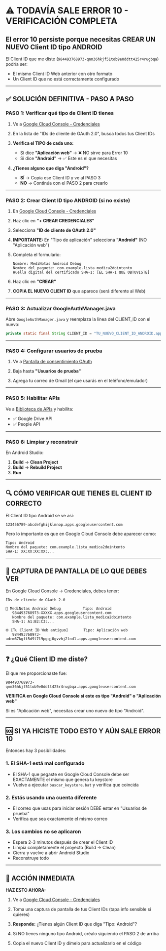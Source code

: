 # ⚠️ TODAVÍA SALE ERROR 10 - VERIFICACIÓN COMPLETA

## El error 10 persiste porque necesitas CREAR UN NUEVO Client ID tipo ANDROID

El Client ID que me diste (`984493768973-qnm36hkjf51tob9e0ddtt425r4rugbqa`) podría ser:
- El mismo Client ID Web anterior con otro formato
- Un Client ID que no está correctamente configurado

---

## ✅ SOLUCIÓN DEFINITIVA - PASO A PASO

### PASO 1: Verificar qué tipo de Client ID tienes

1. Ve a [Google Cloud Console - Credenciales](https://console.cloud.google.com/apis/credentials)

2. En la lista de "IDs de cliente de OAuth 2.0", busca todos tus Client IDs

3. **Verifica el TIPO de cada uno:**
   - Si dice **"Aplicación web"** → ❌ NO sirve para Error 10
   - Si dice **"Android"** → ✅ Este es el que necesitas

4. **¿Tienes alguno que diga "Android"?**
   - **SÍ** → Copia ese Client ID y ve al PASO 3
   - **NO** → Continúa con el PASO 2 para crearlo

---

### PASO 2: Crear Client ID tipo ANDROID (si no existe)

1. En [Google Cloud Console - Credenciales](https://console.cloud.google.com/apis/credentials)

2. Haz clic en **"+ CREAR CREDENCIALES"**

3. Selecciona **"ID de cliente de OAuth 2.0"**

4. **IMPORTANTE:** En "Tipo de aplicación" selecciona **"Android"** (NO "Aplicación web")

5. Completa el formulario:
   ```
   Nombre: MediNotas Android Debug
   Nombre del paquete: com.example.lista_medica2dointento
   Huella digital del certificado SHA-1: [EL SHA-1 QUE OBTUVISTE]
   ```

6. Haz clic en **"CREAR"**

7. **COPIA EL NUEVO CLIENT ID** que aparece (será diferente al Web)

---

### PASO 3: Actualizar GoogleAuthManager.java

Abre `GoogleAuthManager.java` y reemplaza la línea del CLIENT_ID con el nuevo:

```java
private static final String CLIENT_ID = "TU_NUEVO_CLIENT_ID_ANDROID.apps.googleusercontent.com";
```

---

### PASO 4: Configurar usuarios de prueba

1. Ve a [Pantalla de consentimiento OAuth](https://console.cloud.google.com/apis/credentials/consent)

2. Baja hasta **"Usuarios de prueba"**

3. Agrega tu correo de Gmail (el que usarás en el teléfono/emulador)

---

### PASO 5: Habilitar APIs

Ve a [Biblioteca de APIs](https://console.cloud.google.com/apis/library) y habilita:
- ✅ Google Drive API
- ✅ People API

---

### PASO 6: Limpiar y reconstruir

En Android Studio:
1. **Build** → **Clean Project**
2. **Build** → **Rebuild Project**
3. **Run**

---

## 🔍 CÓMO VERIFICAR QUE TIENES EL CLIENT ID CORRECTO

El Client ID tipo Android se ve así:
```
123456789-abcdefghijklmnop.apps.googleusercontent.com
```

Pero lo importante es que en Google Cloud Console debe aparecer como:
```
Tipo: Android
Nombre del paquete: com.example.lista_medica2dointento
SHA-1: XX:XX:XX:XX:...
```

---

## 📸 CAPTURA DE PANTALLA DE LO QUE DEBES VER

En Google Cloud Console → Credenciales, debes tener:

```
IDs de cliente de OAuth 2.0

📱 MediNotas Android Debug          Tipo: Android
   984493768973-XXXXX.apps.googleusercontent.com
   Nombre del paquete: com.example.lista_medica2dointento
   SHA-1: A1:B2:C3:...

🌐 [Tu Client ID Web antiguo]       Tipo: Aplicación web
   984493768973-udrm67kgft5d9l7l9pgqj0gvvhj2lnd1.apps.googleusercontent.com
```

---

## ❓ ¿Qué Client ID me diste?

El que me proporcionaste fue:
```
984493768973-qnm36hkjf51tob9e0ddtt425r4rugbqa.apps.googleusercontent.com
```

**VERIFICA en Google Cloud Console si este es tipo "Android" o "Aplicación web"**

Si es "Aplicación web", necesitas crear uno nuevo de tipo "Android".

---

## 🆘 SI YA HICISTE TODO ESTO Y AÚN SALE ERROR 10

Entonces hay 3 posibilidades:

### 1. El SHA-1 está mal configurado
- El SHA-1 que pegaste en Google Cloud Console debe ser EXACTAMENTE el mismo que genera tu keystore
- Vuelve a ejecutar `buscar_keystore.bat` y verifica que coincida

### 2. Estás usando una cuenta diferente
- El correo que usas para iniciar sesión DEBE estar en "Usuarios de prueba"
- Verifica que sea exactamente el mismo correo

### 3. Los cambios no se aplicaron
- Espera 2-3 minutos después de crear el Client ID
- Limpia completamente el proyecto (Build → Clean)
- Cierra y vuelve a abrir Android Studio
- Reconstruye todo

---

## 🎯 ACCIÓN INMEDIATA

**HAZ ESTO AHORA:**

1. Ve a [Google Cloud Console - Credenciales](https://console.cloud.google.com/apis/credentials)

2. Toma una captura de pantalla de tus Client IDs (tapa info sensible si quieres)

3. **Responde:** ¿Tienes algún Client ID que diga "Tipo: Android"?

4. Si NO tienes ninguno tipo Android, créalo siguiendo el PASO 2 de arriba

5. Copia el nuevo Client ID y dímelo para actualizarlo en el código

